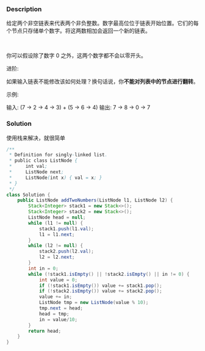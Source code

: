 ### Description
给定两个非空链表来代表两个非负整数。数字最高位位于链表开始位置。它们的每个节点只存储单个数字。将这两数相加会返回一个新的链表。

 

你可以假设除了数字 0 之外，这两个数字都不会以零开头。

进阶:

如果输入链表不能修改该如何处理？换句话说，你**不能对列表中的节点进行翻转**。

示例:

输入: (7 -> 2 -> 4 -> 3) + (5 -> 6 -> 4)
输出: 7 -> 8 -> 0 -> 7

### Solution
使用栈来解决，就很简单
```java
/**
 * Definition for singly-linked list.
 * public class ListNode {
 *     int val;
 *     ListNode next;
 *     ListNode(int x) { val = x; }
 * }
 */
class Solution {
    public ListNode addTwoNumbers(ListNode l1, ListNode l2) {
        Stack<Integer> stack1 = new Stack<>();
        Stack<Integer> stack2 = new Stack<>();
        ListNode head = null;
        while (l1 != null) {
            stack1.push(l1.val);
            l1 = l1.next;
        }
        while (l2 != null) {
            stack2.push(l2.val);
            l2 = l2.next;
        }
        int in = 0;
        while (!stack1.isEmpty() || !stack2.isEmpty() || in != 0) {
            int value = 0;
            if (!stack1.isEmpty()) value += stack1.pop();
            if (!stack2.isEmpty()) value += stack2.pop();
            value += in;
            ListNode tmp = new ListNode(value % 10);
            tmp.next = head;
            head = tmp;
            in = value/10;
        }
        return head;
    }
}
```